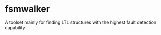 # fsmwalker
A toolset mainly for finding LTL structures with the highest fault detection capability
